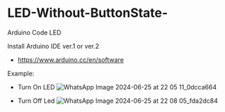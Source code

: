 # LED-Without-ButtonState-
Arduino Code LED

Install Arduino IDE ver.1 or ver.2
  - https://www.arduino.cc/en/software
    
Example:

- Turn On LED
![WhatsApp Image 2024-06-25 at 22 05 11_0dcca664](https://github.com/pvincent21/LED-Button-/assets/88431038/de116155-0eac-4a0e-9863-a82683ec5f50)

- Turn Off Led
![WhatsApp Image 2024-06-25 at 22 08 05_fda2dc84](https://github.com/pvincent21/LED-Button-/assets/88431038/d15a4e3c-e114-485d-aae6-628759277427)
